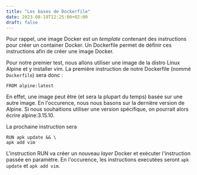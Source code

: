 ```yaml
---
title: "Les bases de Dockerfile"
date: 2023-08-19T12:25:00+02:00
draft: false
---
```


Pour rappel, une image Docker est un _template_ contenant des instructions pour créer un container Docker.
Un Dockerfile permet de définir ces instructions afin de créer une image Docker.

Pour notre premier test, nous allons utiliser une image de la distro Linux Alpine et y installer vim.
La première instruction de notre Dockerfile (nommé `Dockerfile`) sera donc :

```
FROM alpine:latest
```

En effet, une image peut être (et sera la plupart du temps) basée sur une autre image.
En l'occurence, nous nous basons sur la dernière version de Alpine. Si nous souhaitions utiliser une version spécifique, on pourrait alors écrire alpine:3.15.10.

La prochaine instruction sera

```
RUN apk update && \
apk add vim
```

L'instruction RUN va créer un nouveau _layer_ Docker et exécuter l'instruction passée en paramètre. En l'occurence, les instructions executées seront `apk update`
et `apk add vim`. 
